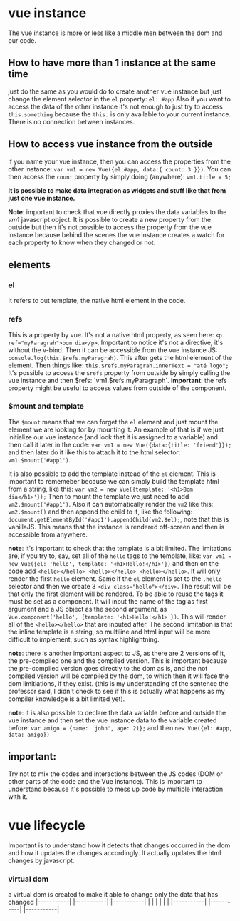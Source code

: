 # vue instance

The vue instance is more or less like a middle men between the dom and our code.

## How to have more than 1 instance at the same time
just do the same as you would do to create another vue instance but just change the element selector in the `el` property: `el: #app`
Also if you want to access the data of the other instance it's not enough to just try to access `this.something` because the `this.` is only available to your current instance.
There is no connection between instances.

## How to access vue instance from the outside
if you name your vue instance, then you can access the properties from the other instance: `var vm1 = new Vue({el:#app, data:{ count: 3 }})`. You can then access the `count` property by simply doing (anywhere): `vm1.title = 5;`

__It is possible to make data integration as widgets and stuff like that from just one vue instance.__

__Note__: important to check that vue directly proxies the data variables to the *vm1* javascript object.
It is possible to create a new property from the outside but then it's not possible to access the property from the vue instance because behind the scenes the vue instance creates a watch for each property to know when they changed or not.

## elements

### el
It refers to out template, the native html element in the code.

### refs
This is a property by vue. It's not a native html property, as seen here: `<p ref="myParagrah">bom dia</p>`. Important to notice it's not a directive, it's without the v-bind.
Then it can be accessible from the vue instance JS: `console.log(this.$refs.myParagrah)`. This after gets the html element of the element. Then things like: `this.$refs.myParagrah.innerText = "até logo";`
It's possible to access the `$refs` property from outside by simply calling the vue instance and then $refs: `vm1.$refs.myParagraph`.
**important**: the refs property might be useful to access values from outside of the component.

### $mount and template
The `$mount` means that we can forget the `el` element and just mount the element we are looking for by mounting it.
An example of that is if we just initialize our vue instance (and look that it is assigned to a variable) and then call it later in the code:
`var vm1 = new Vue({data:{title: 'friend'}});` and then later do it like this to attach it to the html selector: `vm1.$mount('#app1')`.


It is also possible to add the template instead of the `el` element. This is important to rememeber because we can simply build the template html from a string, like this:
`var vm2 = new Vue({template: '<h1>Bom dia</h1>'});`
Then to mount the template we just need to add `vm2.$mount('#app1')`. Also it can automatically render the `vm2` like this: `vm2.$mount()` and then append the child to it, like the following: `document.getElementById('#app1').appendChild(vm2.$el);`, note that this is vanillaJS. This means that the instance is rendered off-screen and then is accessible from anywhere.

**note**: it's important to check that the template is a bit limited. The limitations are, if you try to, say, set all of the `hello` tags to the template, like:
`var vm1 = new Vue({el: 'hello', template: '<h1>Hello!</h1>'})` and then on the code add `<hello></hello> <hello></hello> <hello></hello>`. It will only render the first `hello` element. Same if the `el` element is set to the `.hello` selector and then we create 3 `<div class="hello"></div>`. The result will be that only the first element will be rendered.
To be able to reuse the tags it must be set as a component. It will input the name of the tag as first argument and a JS object as the second argument, as `Vue.component('hello', {template: '<h1>Hello!</h1>'})`. This will render all of the `<hello></hello>` that are inputed after.
The second limitation is that the inline template is a string, so multiline and html input will be more difficult to implement, such as syntax highlightning.

**note**: there is another important aspect to JS, as there are 2 versions of it, the pre-compiled one and the compiled version.
This is important because the pre-compiled version goes directly to the dom as is, and the not compiled version will be compiled by the dom, to which then it will face the dom limitiations, if they exist. (this is my understanding of the sentence the professor said, I didn't check to see if this is actually what happens as my compiler knowledge is a bit limited yet).


**note**: it is also possible to declare the data variable before and outside the vue instance and then set the vue instance data to the variable created before:
`var amigo = {name: 'john', age: 21};` and then `new Vue({el: #app, data: amigo})` 

## important:
Try not to mix the codes and interactions between the JS codes (DOM or other parts of the code and the Vue instance).
This is important to understand because it's possible to mess up code by multiple interaction with it.

# vue lifecycle
Important is to understand how it detects that changes occurred in the dom and how it updates the changes accordingly. It actually updates the html changes by javascript.

### virtual dom
a virtual dom is created to make it able to change only the data that has changed
|-----------|       |-----------|       |-----------|
|           |       |           |       |           |
|-----------|       |-----------|       |-----------|